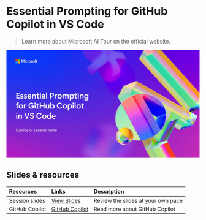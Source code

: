# Essential Prompting for GitHub Copilot in VS Code

> Learn more about Microsoft AI Tour on the official website.

![Session cover image with a bright "AI" text in 3D over a blue and purple abstract background.](img/session-cover.jpg)

## Slides & resources

| Resources                                             | Links                                                     | Description                                                                                   |
| :---------------------------------------------------- | :-------------------------------------------------------- | :-------------------------------------------------------------------------------------------- |
| Session slides                                        | [View  Slides ](https://aka.ms/AArzgvk)                        | Review the slides at your own pace                                                            |
| GitHub Copilot                                   | [GitHub Copilot](https://github.com/features/copilot) | Read more about GitHub Copilot                                                        |

